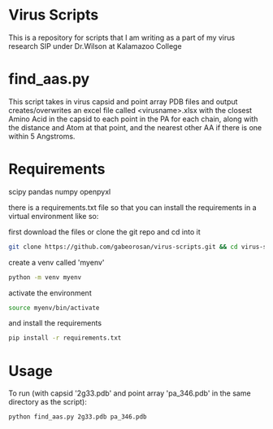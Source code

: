 # Virus Scripts

This is a repository for scripts that I am writing as a part of my virus research SIP under Dr.Wilson at Kalamazoo
College

# find_aas.py

This script takes in virus capsid and point array PDB files and output creates/overwrites an excel file called
\<virusname\>.xlsx
with the closest Amino Acid in the capsid to each point in the PA for each chain, along with the distance and Atom at that point, and
the nearest other AA if there is one within 5 Angstroms.

# Requirements

scipy
pandas
numpy
openpyxl

there is a requirements.txt file so that you can install the requirements in a virtual environment like so:

first download the files or clone the git repo and cd into it

```bash
git clone https://github.com/gabeorosan/virus-scripts.git && cd virus-scripts
```

create a venv called 'myenv'
```bash
python -m venv myenv 
```
activate the environment
```bash
source myenv/bin/activate
```
and install the requirements

```bash
pip install -r requirements.txt

```

# Usage
To run (with capsid '2g33.pdb' and point array 'pa_346.pdb' in the same directory as the script):

```bash
python find_aas.py 2g33.pdb pa_346.pdb
```

